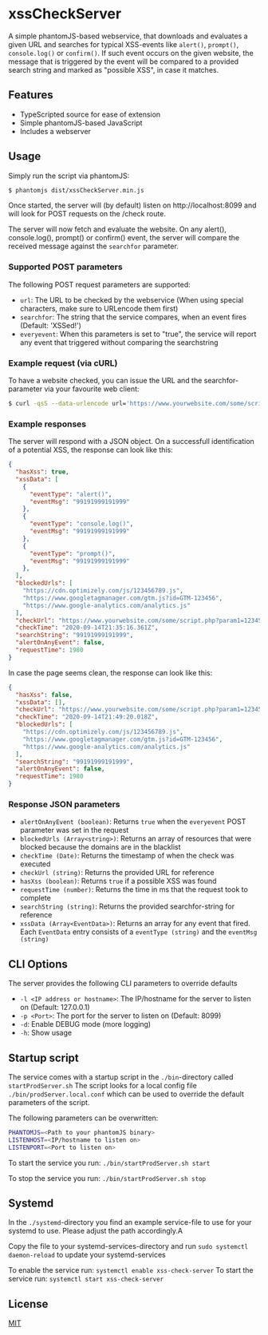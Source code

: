 # xssCheckServer
A simple phantomJS-based webservice, that downloads and evaluates a given URL and searches for typical XSS-events like ```alert()```, ```prompt()```, ```console.log()``` or ```confirm()```. If such event occurs on the given website, the message that is triggered by the event will be compared to a provided search string and marked as "possible XSS", in case it matches.


## Features
- TypeScripted source for ease of extension
- Simple phantomJS-based JavaScript
- Includes a webserver

## Usage
Simply run the script via phantomJS:
```sh
$ phantomjs dist/xssCheckServer.min.js
```

Once started, the server will (by default) listen on http://localhost:8099 and will look for POST requests on the /check route.

The server will now fetch and evaluate the website. On any alert(), console.log(), prompt() or confirm() event, the server will compare the received message against the ```searchfor``` parameter.

### Supported POST parameters
The following POST request parameters are supported:

- ```url```: The URL to be checked by the webservice (When using special characters, make sure to URLencode them first)
- ```searchfor```: The string that the service compares, when an event fires (Default: 'XSSed!')
- ```everyevent```: When this parameters is set to "true", the service will report any event that triggered without comparing the searchstring

### Example request (via cURL)
To have a website checked, you can issue the URL and the searchfor-parameter via your favourite web client:
```sh
$ curl -qsS --data-urlencode url='https://www.yourwebsite.com/some/script.php?param1=12345&cfg=/ihackyou\%22};alert(99191999191999);/*' -d searchfor='99191999191999' http://localhost:8099/check
```

### Example responses
The server will respond with a JSON object. On a successfull identification of a potential XSS, the response can look like this:
```json
{
  "hasXss": true,
  "xssData": [
    {
      "eventType": "alert()",
      "eventMsg": "99191999191999"
    },
    {
      "eventType": "console.log()",
      "eventMsg": "99191999191999"
    },
    {
      "eventType": "prompt()",
      "eventMsg": "99191999191999"
    },
  ],
  "blockedUrls": [
    "https://cdn.optimizely.com/js/123456789.js",
    "https://www.googletagmanager.com/gtm.js?id=GTM-123456",
    "https://www.google-analytics.com/analytics.js"
  ],
  "checkUrl": "https://www.yourwebsite.com/some/script.php?param1=12345&cfg=/ihackyou\\%22};alert(99191999191999);/*",
  "checkTime": "2020-09-14T21:35:16.361Z",
  "searchString": "99191999191999",
  "alertOnAnyEvent": false,
  "requestTime": 1980
}
```

In case the page seems clean, the response can look like this:
```json
{
  "hasXss": false,
  "xssData": [],
  "checkUrl": "https://www.yourwebsite.com/some/script.php?param1=12345&cfg=/ihackyou\\%22};alert(99191999191999);/*",
  "checkTime": "2020-09-14T21:49:20.018Z",
  "blockedUrls": [
    "https://cdn.optimizely.com/js/123456789.js",
    "https://www.googletagmanager.com/gtm.js?id=GTM-123456",
    "https://www.google-analytics.com/analytics.js"
  ],
  "searchString": "99191999191999",
  "alertOnAnyEvent": false,
  "requestTime": 1980
}
```

### Response JSON parameters
- ```alertOnAnyEvent (boolean)```: Returns ```true``` when the ```everyevent``` POST parameter was set in the request
- ```blockedUrls (Array<string>)```: Returns an array of resources that were blocked because the domains are in the blacklist
- ```checkTime (Date)```: Returns the timestamp of when the check was executed
- ```checkUrl (string)```: Returns the provided URL for reference
- ```hasXss (boolean)```: Returns ```true``` if a possible XSS was found
- ```requestTime (number)```: Returns the time in ms that the request took to complete
- ```searchString (string)```: Returns the provided searchfor-string for reference
- ```xssData (Array<EventData>)```: Returns an array for any event that fired. Each ```EventData``` entry consists of a ```eventType (string)``` and the ```eventMsg (string)```

## CLI Options
The server provides the following CLI parameters to override defaults

- ```-l <IP address or hostname>```: The IP/hostname for the server to listen on (Default: 127.0.0.1)
- ```-p <Port>```: The port for the server to listen on (Default: 8099)
- ```-d```: Enable DEBUG mode (more logging)
- ```-h```: Show usage

## Startup script
The service comes with a startup script in the ```./bin```-directory called ```startProdServer.sh```
The script looks for a local config file ```./bin/prodServer.local.conf``` which can be used to override the default parameters of the script.

The following parameters can be overwritten:
```sh
PHANTOMJS=<Path to your phantomJS binary>
LISTENHOST=<IP/hostname to listen on>
LISTENPORT=<Port to listen on>
```

To start the service you run: ```./bin/startProdServer.sh start```

To stop the service you run: ```./bin/startProdServer.sh stop```

## Systemd
In the ```./systemd```-directory you find an example service-file to use for your systemd to use. Please adjust the path accordingly.A

Copy the file to your systemd-services-directory and run ```sudo systemctl daemon-reload``` to update your systemd-services

To enable the service run: ```systemctl enable xss-check-server```
To start the service run: ```systemctl start xss-check-server```


## License
[MIT](./LICENSE)
